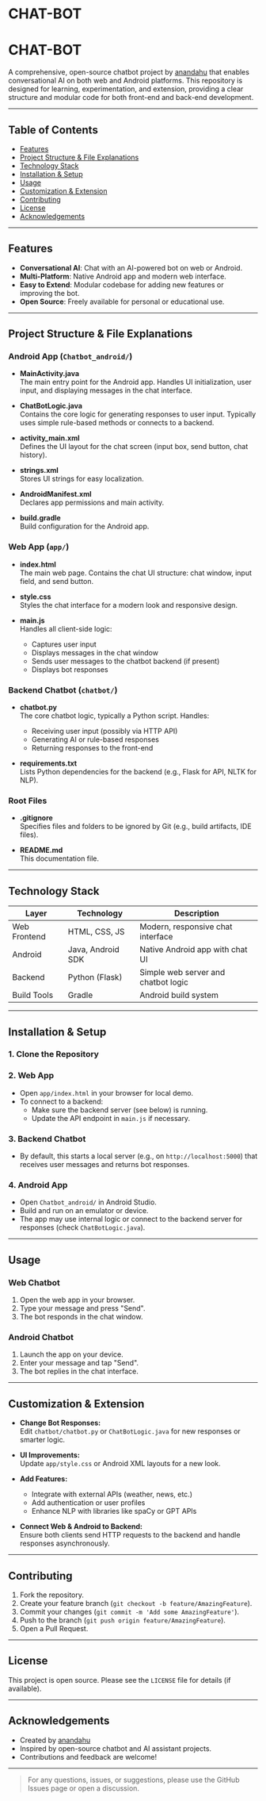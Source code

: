 # CHAT-BOT
# CHAT-BOT

A comprehensive, open-source chatbot project by [anandahu](https://github.com/anandahu/CHAT-BOT) that enables conversational AI on both web and Android platforms. This repository is designed for learning, experimentation, and extension, providing a clear structure and modular code for both front-end and back-end development.

---

## Table of Contents

- [Features](#features)
- [Project Structure & File Explanations](#project-structure--file-explanations)
- [Technology Stack](#technology-stack)
- [Installation & Setup](#installation--setup)
- [Usage](#usage)
- [Customization & Extension](#customization--extension)
- [Contributing](#contributing)
- [License](#license)
- [Acknowledgements](#acknowledgements)

---

## Features

- **Conversational AI**: Chat with an AI-powered bot on web or Android.
- **Multi-Platform**: Native Android app and modern web interface.
- **Easy to Extend**: Modular codebase for adding new features or improving the bot.
- **Open Source**: Freely available for personal or educational use.

---

## Project Structure & File Explanations


### Android App (`Chatbot_android/`)

- **MainActivity.java**  
  The main entry point for the Android app. Handles UI initialization, user input, and displaying messages in the chat interface.

- **ChatBotLogic.java**  
  Contains the core logic for generating responses to user input. Typically uses simple rule-based methods or connects to a backend.

- **activity_main.xml**  
  Defines the UI layout for the chat screen (input box, send button, chat history).

- **strings.xml**  
  Stores UI strings for easy localization.

- **AndroidManifest.xml**  
  Declares app permissions and main activity.

- **build.gradle**  
  Build configuration for the Android app.

### Web App (`app/`)

- **index.html**  
  The main web page. Contains the chat UI structure: chat window, input field, and send button.

- **style.css**  
  Styles the chat interface for a modern look and responsive design.

- **main.js**  
  Handles all client-side logic:
  - Captures user input
  - Displays messages in the chat window
  - Sends user messages to the chatbot backend (if present)
  - Displays bot responses

### Backend Chatbot (`chatbot/`)

- **chatbot.py**  
  The core chatbot logic, typically a Python script. Handles:
  - Receiving user input (possibly via HTTP API)
  - Generating AI or rule-based responses
  - Returning responses to the front-end

- **requirements.txt**  
  Lists Python dependencies for the backend (e.g., Flask for API, NLTK for NLP).

### Root Files

- **.gitignore**  
  Specifies files and folders to be ignored by Git (e.g., build artifacts, IDE files).

- **README.md**  
  This documentation file.

---

## Technology Stack

| Layer        | Technology         | Description                                  |
|--------------|-------------------|----------------------------------------------|
| Web Frontend | HTML, CSS, JS     | Modern, responsive chat interface            |
| Android      | Java, Android SDK | Native Android app with chat UI              |
| Backend      | Python (Flask)    | Simple web server and chatbot logic          |
| Build Tools  | Gradle            | Android build system                         |

---

## Installation & Setup

### 1. Clone the Repository



### 2. Web App

- Open `app/index.html` in your browser for local demo.
- To connect to a backend:
  - Make sure the backend server (see below) is running.
  - Update the API endpoint in `main.js` if necessary.

### 3. Backend Chatbot


- By default, this starts a local server (e.g., on `http://localhost:5000`) that receives user messages and returns bot responses.

### 4. Android App

- Open `Chatbot_android/` in Android Studio.
- Build and run on an emulator or device.
- The app may use internal logic or connect to the backend server for responses (check `ChatBotLogic.java`).

---

## Usage

### Web Chatbot

1. Open the web app in your browser.
2. Type your message and press "Send".
3. The bot responds in the chat window.

### Android Chatbot

1. Launch the app on your device.
2. Enter your message and tap "Send".
3. The bot replies in the chat interface.

---

## Customization & Extension

- **Change Bot Responses:**  
  Edit `chatbot/chatbot.py` or `ChatBotLogic.java` for new responses or smarter logic.

- **UI Improvements:**  
  Update `app/style.css` or Android XML layouts for a new look.

- **Add Features:**  
  - Integrate with external APIs (weather, news, etc.)
  - Add authentication or user profiles
  - Enhance NLP with libraries like spaCy or GPT APIs

- **Connect Web & Android to Backend:**  
  Ensure both clients send HTTP requests to the backend and handle responses asynchronously.

---

## Contributing

1. Fork the repository.
2. Create your feature branch (`git checkout -b feature/AmazingFeature`).
3. Commit your changes (`git commit -m 'Add some AmazingFeature'`).
4. Push to the branch (`git push origin feature/AmazingFeature`).
5. Open a Pull Request.

---

## License

This project is open source. Please see the `LICENSE` file for details (if available).

---

## Acknowledgements

- Created by [anandahu](https://github.com/anandahu)
- Inspired by open-source chatbot and AI assistant projects.
- Contributions and feedback are welcome!

---

> For any questions, issues, or suggestions, please use the GitHub Issues page or open a discussion.

